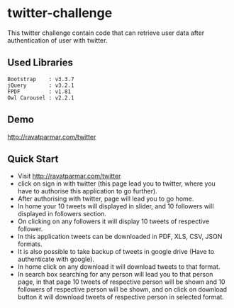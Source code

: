 # twitter-challenge

This twitter challenge contain code that can retrieve user data after authentication of user with twitter.


## Used Libraries

	Bootstrap    : v3.3.7
	jQuery       : v3.2.1
	FPDF 	     : v1.81
	Owl Carousel : v2.2.1

## Demo

http://ravatparmar.com/twitter
	
## Quick Start

 - Visit http://ravatparmar.com/twitter
 - click on sign in with twitter (this page lead you to twitter, where you have to authorise this application to go further).
 - After authorising with twitter, page will lead you to go home.
 - In home your 10 tweets will displayed in slider, and 10 followers will displayed in followers section.
 - On clicking on any followers it will display 10 tweets of respective follower.
 - In this application tweets can be downloaded in PDF, XLS, CSV, JSON formats.
 - It is also possible to take backup of tweets in google drive (Have to authenticate with google).
 - In home click on any download it will download tweets to that format.
 - In search box searching for any person will lead you to that person page, in that page 10 tweets 
 of respective person will be shown and 10 followers of respective person will be shown, and on click on download
 button it will download tweets of respective person in selected format.